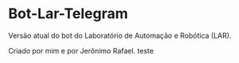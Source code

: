 # Bot-Lar-Telegram
Versão atual do bot do Laboratório de Automação e Robótica (LAR).

Criado por mim e por Jerônimo Rafael.
teste
